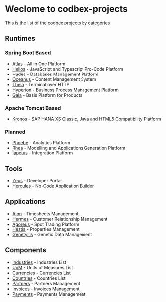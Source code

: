 # Weclome to codbex-projects

This is the list of the codbex projects by categories

## Runtimes

### Spring Boot Based

- [Atlas](https://github.com/codbex/codbex-atlas) - All in One Platform
- [Helios](https://github.com/codbex/codbex-helios) - JavaScript and Typescript Pro-Code Platform
- [Hades](https://github.com/codbex/codbex-hades) - Databases Management Platform
- [Oceanus](https://github.com/codbex/codbex-oceanus) - Content Management System
- [Theia](https://github.com/codbex/codbex-theia) - Terminal over HTTP
- [Hyperion](https://github.com/codbex/codbex-hyperion) - Business Process Management Platform
- [Gaia](https://github.com/codbex/codbex-gaia) - Basis Platform for Products

### Apache Tomcat Based
- [Kronos](https://github.com/codbex/codbex-kronos) - SAP HANA XS Classic, Java and HTML5 Compatibility Platform

### Planned
- [Phoebe](https://github.com/codbex/codbex-phoebe) - Analytics Platform
- [Rhea](https://github.com/codbex/codbex-rhea) - Modelling and Applications Generation Platform
- [Iapetus](https://github.com/codbex/codbex-iapetus) - Integration Platform

## Tools

- [Zeus](https://github.com/codbex/codbex-zeus) - Developer Portal
- [Hercules](https://github.com/codbex/codbex-hercules) - No-Code Application Builder

## Applications

- [Aion](https://github.com/codbex/codbex-aion) - Timesheets Management
- [Hermes](https://github.com/codbex/codbex-hermes) - Customer Relationship Management
- [Agoreus](https://github.com/codbex/codbex-agoreus) - Spot Trading Platform
- [Hestia](https://github.com/codbex/codbex-hestia) - Properties Management
- [Genetyllis](https://github.com/codbex/codbex-genetyllis) - Genetic Data Management

## Components

- [Industries](https://github.com/codbex/codbex-industries) - Industries List
- [UoM](https://github.com/codbex/codbex-uoms) - Units of Measures List
- [Currencies](https://github.com/codbex/codbex-currencies) - Currencies List
- [Countries](https://github.com/codbex/codbex-countries) - Countries List
- [Partners](https://github.com/codbex/codbex-partners) - Partners Management
- [Invoices](https://github.com/codbex/codbex-invoices) - Invoices Management
- [Payments](https://github.com/codbex/codbex-payments) - Payments Management
